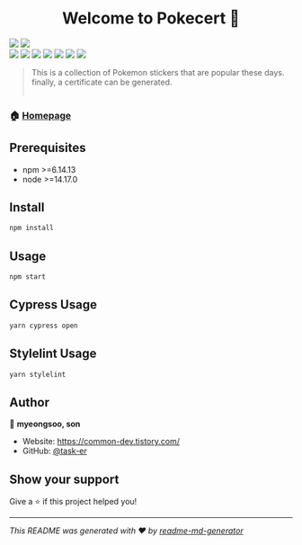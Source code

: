 <h1 align="center">Welcome to Pokecert 👋</h1>
<p>
  <img src="https://img.shields.io/badge/npm-%3E%3D6.14.13-blue.svg" />
  <img src="https://img.shields.io/badge/node-%3E%3D14.17.0-blue.svg" /> <br />

  <img src="https://img.shields.io/badge/-React.js-61DAFB?logo=React&logoColor=white&style=flat">
  <img src="https://img.shields.io/badge/-CRA-09D3AC?logo=createreactapp&logoColor=white&style=flat">
  <img src="https://img.shields.io/badge/-Typescript-3178C6?logo=Typescript&logoColor=white&style=flat">
  <img src="https://img.shields.io/badge/-SASS-CC6699?logo=sass&logoColor=white&style=flat">
  <img src="https://img.shields.io/badge/-ESLint-4B32C3?logo=eslint&logoColor=white&style=flat">
  <img src="https://img.shields.io/badge/-Stylelint-263238?logo=stylelint&logoColor=white&style=flat">
  <img src="https://img.shields.io/badge/-Cypress-17202C?logo=cypress&logoColor=white&style=flat">
</p>

> This is a collection of Pokemon stickers that are popular these days. <br />
> finally, a certificate can be generated.
> &nbsp; <br /><br />

### 🏠 [Homepage](https://common-dev.tistory.com/entry/Pokecert)

## Prerequisites

- npm >=6.14.13
- node >=14.17.0

## Install

```sh
npm install
```

## Usage

```sh
npm start
```

## Cypress Usage
```sh
yarn cypress open
```

## Stylelint Usage
```sh
yarn stylelint
```


## Author

👤 **myeongsoo, son**

* Website: https://common-dev.tistory.com/
* GitHub: [@task-er](https://github.com/task-er)

## Show your support

Give a ⭐️ if this project helped you!

***
_This README was generated with ❤️ by [readme-md-generator](https://github.com/kefranabg/readme-md-generator)_